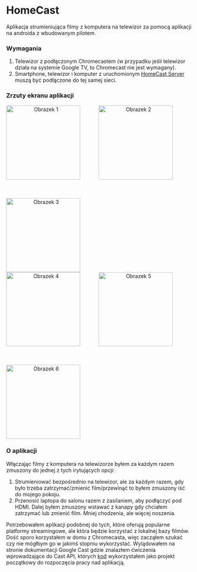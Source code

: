 # HomeCast
Aplikacja strumieniująca filmy z komputera na telewizor za pomocą aplikacji na androida z wbudowanym pilotem.

### Wymagania
1. Telewizor z podłączonym Chromecastem (w przypadku jeśli telewizor działa na systemie Google TV, to Chromecast nie jest wymagany).
2. Smartphone, telewizor i komputer z uruchomionym [HomeCast Server](https://github.com/Athulu/HomeCast-file-server-2.0) muszą być podłączone do tej samej sieci.

### Zrzuty ekranu aplikacji
<div align="center" style="display: flex; gap: 50px; flex-wrap: wrap;">
  <img src="https://github.com/Athulu/HomeCast/assets/56313840/a01c1ecb-fbe8-4efd-a1d5-441d079d96e4" width="200" alt="Obrazek 1">
  <img src="https://github.com/Athulu/HomeCast/assets/56313840/7e79765c-0bc9-42dd-afd4-aa45c2085581" width="200" alt="Obrazek 2">
  <img src="https://github.com/Athulu/HomeCast/assets/56313840/26fad53a-27ad-4401-a3b9-ff687acf741d" width="200" alt="Obrazek 3">
</div>
<div align="center" style="display: flex; gap: 50px; flex-wrap: wrap;">
  <img src="https://github.com/Athulu/HomeCast/assets/56313840/ceb9bd66-224a-434d-8ab4-fff13b79109b" width="200" alt="Obrazek 4">
  <img src="https://github.com/Athulu/HomeCast/assets/56313840/2630ecb6-d6dc-43b9-9f4d-651ee39f9df8" width="200" alt="Obrazek 5">
  <img src="https://github.com/Athulu/HomeCast/assets/56313840/7b815fcf-5103-4ac1-8082-60f2049cb483" width="200" alt="Obrazek 6">
</div>

### O aplikacji
Włączając filmy z komputera na telewizorze byłem za każdym razem zmuszony do jednej z tych irytujących opcji:
1. Strumieniować bezpośrednio na telewizor, ale za każdym razem, gdy było trzeba zatrzymać/zmienić film/przewinąć to byłem zmuszony iść do mojego pokoju.
2. Przenosić laptopa do salonu razem z zasilaniem, aby podłączyć pod HDMI. Dalej byłem zmuszony wstawać z kanapy gdy chciałem zatrzymać lub zmienić film. Mniej chodzenia, ale więcej noszenia.

Potrzebowałem aplikacji podobnej do tych, które oferują popularne platformy streamingowe, ale która będzie korzystać z lokalnej bazy filmów.
Dość sporo korzystałem w domu z Chromecasta, więc zacząłem szukać czy nie mógłbym go w jakimś stopniu wykorzystać.
Wylądowałem na stronie dokumentacji Google Cast gdzie znalazłem ćwiczenia wprowadzające do Cast API, których [kod](https://developers.google.com/cast/codelabs/cast-videos-android) wykorzystałem jako projekt początkowy do rozpoczęcia pracy nad aplikacją.
